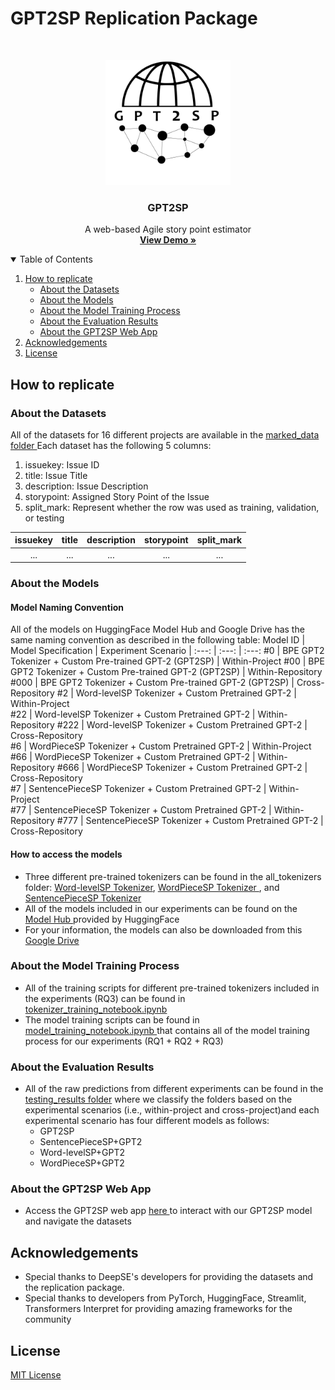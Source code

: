 # GPT2SP Replication Package
<!-- PROJECT LOGO -->
<br />
<p align="center">
    <img src="logo/gpt2sp_logo.png" width="200" height="200">
  </a>
  <h3 align="center">GPT2SP</h3>
  <p align="center">
    A web-based Agile story point estimator
    <br />
    <a href="https://share.streamlit.io/awsm-research/gpt2sp_webapp/main/app.py"><strong>View Demo »</strong></a>
    <br />
  </p>
</p>

<!-- Table of contents -->
<details open="open">
  <summary>Table of Contents</summary>
  <ol>
    <li>
      <a href="#how-to-replicate">How to replicate</a>
        <ul>
          <li><a href="#about-the-datasets">About the Datasets</a></li>
          <li><a href="#about-the-models">About the Models</a></li>
          <li><a href="#about-the-model-training-process">About the Model Training Process</a></li>
          <li><a href="#about-the-evaluation-results">About the Evaluation Results</a></li>
          <li><a href="#about-the-gpt2sp-web-app">About the GPT2SP Web App</a></li>
        </ul>
    </li>
    <li>
      <a href="#acknowledgements">Acknowledgements</a>
    </li>
    <li>
      <a href="#license">License</a>
    </li>
  </ol>
</details>

## How to replicate 

### About the Datasets
All of the datasets for 16 different projects are available in the <a href="https://github.com/awsm-research/gpt2sp/tree/main/sp_dataset/marked_data"> marked_data folder </a>
Each dataset has the following 5 columns:
1. issuekey: Issue ID
2. title: Issue Title
3. description: Issue Description
4. storypoint: Assigned Story Point of the Issue
5. split_mark: Represent whether the row was used as training, validation, or testing  

issuekey | title | description | storypoint | split_mark
| :---: | :---: | :---: | :---: | :---:
...  | ... | ... | ... | ...


### About the Models

#### Model Naming Convention
All of the models on HuggingFace Model Hub and Google Drive has the same naming convention as described in the following table:
Model ID | Model Specification | Experiment Scenario
| :---: | :---: | :---: 
#0  | BPE GPT2 Tokenizer + Custom Pre-trained GPT-2 (GPT2SP) | Within-Project 
#00  | BPE GPT2 Tokenizer + Custom Pre-trained GPT-2 (GPT2SP) | Within-Repository 
#000  | BPE GPT2 Tokenizer + Custom Pre-trained GPT-2 (GPT2SP) | Cross-Repository 
#2  | Word-levelSP Tokenizer + Custom Pretrained GPT-2 | Within-Project  
#22  | Word-levelSP Tokenizer + Custom Pretrained GPT-2 | Within-Repository 
#222  | Word-levelSP Tokenizer + Custom Pretrained GPT-2 | Cross-Repository  
#6  | WordPieceSP Tokenizer + Custom Pretrained GPT-2 | Within-Project  
#66  | WordPieceSP Tokenizer + Custom Pretrained GPT-2 | Within-Repository 
#666  | WordPieceSP Tokenizer + Custom Pretrained GPT-2 | Cross-Repository  
#7  | SentencePieceSP Tokenizer + Custom Pretrained GPT-2 | Within-Project  
#77  | SentencePieceSP Tokenizer + Custom Pretrained GPT-2 | Within-Repository 
#777  | SentencePieceSP Tokenizer + Custom Pretrained GPT-2 | Cross-Repository  

#### How to access the models
* Three different pre-trained tokenizers can be found in the all_tokenizers folder: <a href="https://github.com/awsm-research/gpt2sp/tree/main/all_tokenizers/word_level">Word-levelSP Tokenizer<a/>, <a href="https://github.com/awsm-research/gpt2sp/tree/main/all_tokenizers/word_piece"> WordPieceSP Tokenizer <a/>, and <a href="https://github.com/awsm-research/gpt2sp/tree/main/all_tokenizers/sentence_piece"> SentencePieceSP Tokenizer<a/>
* All of the models included in our experiments can be found on the <a href="https://huggingface.co/MickyMike"> Model Hub </a> provided by HuggingFace
* For your information, the models can also be downloaded from this <a href="https://drive.google.com/drive/folders/1oQgj6wDxNa8oF9RHXQsQQr4g_aAbxdif?usp=sharing"> Google Drive <a/>

### About the Model Training Process
* All of the training scripts for different pre-trained tokenizers included in the experiments (RQ3) can be found in <a href="https://github.com/awsm-research/gpt2sp/blob/main/tokenizer_training_notebook.ipynb">tokenizer_training_notebook.ipynb <a/> 
* The model training scripts can be found in <a href="https://github.com/awsm-research/gpt2sp/blob/main/model_training_notebook.ipynb"> model_training_notebook.ipynb <a/> that contains all of the model training process for our experiments (RQ1 + RQ2 + RQ3)
  
### About the Evaluation Results
* All of the raw predictions from different experiments can be found in the <a href="https://github.com/awsm-research/gpt2sp/tree/main/sp_dataset/testing_results">testing_results folder</a> where we classify the folders based on the experimental scenarios (i.e., within-project and cross-project)and each experimental scenario has four different models as follows:
  * GPT2SP
  * SentencePieceSP+GPT2
  * Word-levelSP+GPT2
  * WordPieceSP+GPT2
  
### About the GPT2SP Web App
* Access the GPT2SP web app <a href="https://share.streamlit.io/awsm-research/gpt2sp_webapp/main/gpt2sp_webapp/app.py"> here </a> to interact with our GPT2SP model and navigate the datasets

## Acknowledgements
* Special thanks to DeepSE's developers for providing the datasets and the replication package.
* Special thanks to developers from PyTorch, HuggingFace, Streamlit, Transformers Interpret for providing amazing frameworks for the community
  
## License 
<a href="https://github.com/awsm-research/gpt2sp/blob/main/LICENSE">MIT License</a>
